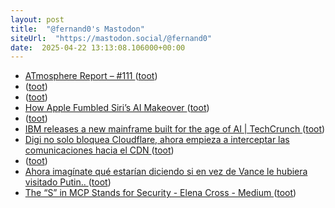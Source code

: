 ```yaml
---
layout: post
title:  "@fernand0's Mastodon"
siteUrl:  "https://mastodon.social/@fernand0"
date:  2025-04-22 13:13:08.106000+00:00
---
```

*  [ATmosphere Report – #111 ](https://fediversereport.com/atmosphere-report-111) ([toot](https://mastodon.social/@fernand0/114381788814005507))
*  [ ](https://neopaquita.es/@ehproque) ([toot](https://mastodon.social/@fernand0/114381655569324055))
*  [ ](https://mastodon.social/@oatrapado) ([toot](https://mastodon.social/@fernand0/114381652668277468))
*  [How Apple Fumbled Siri’s AI Makeover ](https://www.theinformation.com/articles/apple-fumbled-siris-ai-makeove) ([toot](https://mastodon.social/@fernand0/114381652543818563))
*  [ ](https://nixnet.social/users/sl1200) ([toot](https://mastodon.social/@fernand0/114381651837051365))
*  [IBM releases a new mainframe built for the age of AI \| TechCrunch ](https://techcrunch.com/2025/04/07/ibm-releases-a-new-mainframe-built-for-the-age-of-ai) ([toot](https://mastodon.social/@fernand0/114381314593377599))
*  [Digi no solo bloquea Cloudflare, ahora empieza a interceptar las comunicaciones hacia el CDN ](https://www.redeszone.net/noticias/redes/digi-intercepta-comunicaciones-cloudflare) ([toot](https://mastodon.social/@fernand0/114381220578679119))
*  [ ](https://neopaquita.es/@ehproque) ([toot](https://mastodon.social/@fernand0/114380856426916794))
*  [Ahora imagínate qué estarían diciendo si en vez de Vance le hubiera visitado Putin.. ](https://mastodon.social/@fernand0/114380835075392577) ([toot](https://mastodon.social/@fernand0/114380835075392577))
*  [The “S” in MCP Stands for Security - Elena Cross - Medium ](https://elenacross7.medium.com/%EF%B8%8F-the-s-in-mcp-stands-for-security-91407b33ed6) ([toot](https://mastodon.social/@fernand0/114380804210015577))
